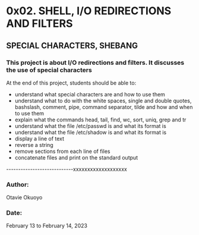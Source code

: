# 0x02. SHELL, I/O REDIRECTIONS AND FILTERS

## SPECIAL CHARACTERS, SHEBANG 

### This project is about I/O redirections and filters. It discusses the use of special characters

At the end of this project, students should be able to:
- understand what special characters are and how to use them
- understand what to do with the white spaces, single and double quotes, bashslash, comment, pipe, command separator, tilde and how and when to use them
- explain what the commands head, tail, find, wc, sort, uniq, grep and tr 
- understand what the file /etc/passwd is and what its format is
- understand what the file /etc/shadow is and what its format is
- display a line of text
- reverse a string
- remove sections from each line of files
- concatenate files and print on the standard output




----------------------------xxxxxxxxxxxxxxxxxxx


### Author:
Otavie Okuoyo

### Date:
February 13 to February 14, 2023
